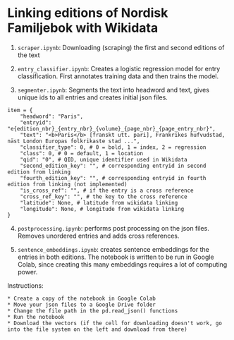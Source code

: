 # Linking editions of Nordisk Familjebok with Wikidata

1. `scraper.ipynb`: Downloading (scraping) the first and second editions of the text

2. `entry_classifier.ipynb`: Creates a logistic regression model for entry classification. First annotates training data and then trains the model.

3. `segmenter.ipynb`: Segments the text into headword and text, gives unique ids to all entries and creates initial json files.
```
item = {
    "headword": "Paris",
    "entryid": "e{edition_nbr}_{entry_nbr}_{volume}_{page_nbr}_{page_entry_nbr}",
    "text": "<b>Paris</b> [franskt utt. pari], Frankrikes hufvudstad, näst London Europas folkrikaste stad ...",
    "classifier_type": 0, # 0 = bold, 1 = index, 2 = regression
    "class": 0, # 0 = default, 1 = location
    "qid": "0", # QID, unique identifier used in Wikidata
    "second_edition_key": "", # corresponding entryid in second edition from linking
    "fourth_edition_key": "", # corresponding entryid in fourth edition from linking (not implemented)
    "is_cross_ref": "", # if the entry is a cross reference
    "cross_ref_key": "", # the key to the cross reference
    "latitude": None, # latitude from wikidata linking
    "longitude": None, # longitude from wikidata linking
}
```
4. `postprocessing.ipynb`: performs post processing on the json files. Removes unordered entries and adds cross references.

5. `sentence_embeddings.ipynb`: creates sentence embeddings for the entries in both editions. The notebook is written to be run in Google Colab, since creating this many embeddings requires a lot of computing power. 

Instructions:

    * Create a copy of the notebook in Google Colab
    * Move your json files to a Google Drive folder
    * Change the file path in the pd.read_json() functions
    * Run the notebook
    * Download the vectors (if the cell for downloading doesn't work, go into the file system on the left and download from there)